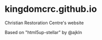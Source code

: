 # kingdomcrc.github.io
Christian Restoration Centre's website

Based on "html5up-stellar" by @ajkln
